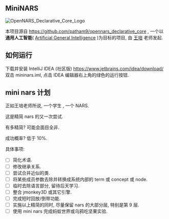 MiniNARS
-------------------------
![OpenNARS_Declarative_Core_Logo](https://user-images.githubusercontent.com/8284677/53459976-6ee8bb80-3a33-11e9-8ae4-2325fc587565.png)

本项目源自 https://github.com/patham9/opennars_declarative_core , 一个以**通用人工智能**( [Artificial General Intelligence](http://www.agi-conf.org/) )为目标的项目, 由 [王培](https://cis.temple.edu/~pwang/) 老师发起.

如何运行
-----------
下载并安装 IntelliJ IDEA (社区版) https://www.jetbrains.com/idea/download/
双击 mininars.iml, 点击 IDEA 编辑器右上角的绿色的运行按钮.


mini nars 计划
------------------

正如王培老师所说, 一个学生 , 一个 NARS.

这是精简 nars 的又一次尝试.

有多精简? 可能会面目全非.

成功概率? 低于 10%.

具体事项:

- [ ] 简化术语.
- [ ] 修改继承关系.
- [ ] 尝试合并近似的类. 
- [ ] 将某些成员参数去除并转换成系统内部的 term 或 concept 或 node.
- [ ] 临时去除语言部分, 留待后天学习.
- [ ] 整合 jmonkey3D 或其它引擎.
- [ ] 完成短时回放/倒带功能.
- [ ] 实施以上精简的同时, 尽量保留 nars 的大部分层, 特别是第 9 层.
- [ ] 使用 mini nars 完成蚂蚁世界或乌鸦吃坚果实验.